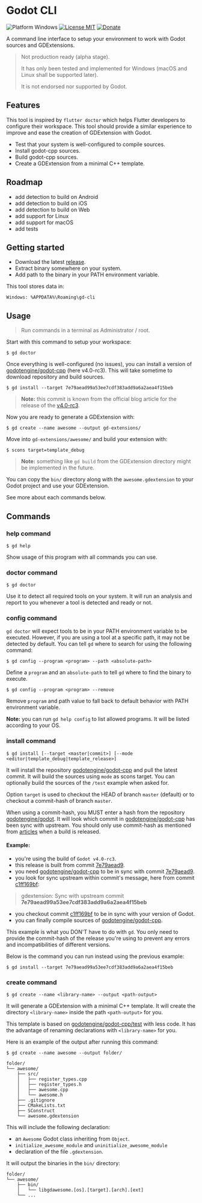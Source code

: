 # Godot CLI

![Platform Windows](https://img.shields.io/badge/platform-Windows-blue)
[![License MIT](https://img.shields.io/github/license/poirierlouis/godot_cli)](https://github.com/poirierlouis/godot_cli/blob/master/LICENSE)
[![Donate](https://img.shields.io/badge/donate-buy%20me%20a%20coffee-yellow)](https://www.buymeacoffee.com/lpfreelance)

A command line interface to setup your environment to work with Godot sources and GDExtensions.

> Not production ready (alpha stage).
> 
> It has only been tested and implemented for Windows (macOS and Linux shall be supported later).
> 
> It is not endorsed nor supported by Godot.

## Features

This tool is inspired by `flutter doctor` which helps Flutter developers to configure their workspace. This tool should
provide a similar experience to improve and ease the creation of GDExtension with Godot.

- Test that your system is well-configured to compile sources.
- Install godot-cpp sources.
- Build godot-cpp sources.
- Create a GDExtension from a minimal C++ template.

## Roadmap

- add detection to build on Android
- add detection to build on iOS
- add detection to build on Web
- add support for Linux
- add support for macOS
- add tests

## Getting started

- Download the latest [release](https://github.com/poirierlouis/godot_cli/releases).
- Extract binary somewhere on your system.
- Add path to the binary in your PATH environment variable.

This tool stores data in:
```
Windows: %APPDATA%\Roaming\gd-cli
```

## Usage

> Run commands in a terminal as Administrator / root.

Start with this command to setup your workspace:
```shell
$ gd doctor
```

Once everything is well-configured (no issues), you can install a version of [godotengine/godot-cpp] (here v4.0-rc3).
This will take sometime to download repository and build sources.

```shell
$ gd install --target 7e79aead99a53ee7cdf383add9a6a2aea4f15beb
```
> **Note:** this commit is known from the official blog article for the release of the [v4.0-rc3].

Now you are ready to generate a GDExtension with:

```shell
$ gd create --name awesome --output gd-extensions/
```

Move into `gd-extensions/awesome/` and build your extension with:

```shell
$ scons target=template_debug
```
> **Note:** something like `gd build` from the GDExtension directory might be implemented in the future.

You can copy the `bin/` directory along with the `awesome.gdextension` to your Godot project and use your GDExtension.

See more about each commands below.

## Commands

### help command

```shell
$ gd help
```

Show usage of this program with all commands you can use.

### doctor command

```shell
$ gd doctor
```

Use it to detect all required tools on your system. It will run an analysis and report to you whenever
a tool is detected and ready or not.

### config command

`gd doctor` will expect tools to be in your PATH environment variable to be executed. However, if you are using a tool 
at a specific path, it may not be detected by default. You can tell `gd` where to search for using the following 
command:

```shell
$ gd config --program <program> --path <absolute-path>
```

Define a `program` and an `absolute-path` to tell `gd` where to find the binary to execute.

```shell
$ gd config --program <program> --remove
```

Remove `program` and path value to fall back to default behavior with PATH environment variable.

**Note:** you can run `gd help config` to list allowed programs. It will be listed according to your OS.

### install command

```shell
$ gd install [--target <master|commit>] [--mode <editor|template_debug|template_release>]
```

It will install the repository [godotengine/godot-cpp] and pull the latest commit.
It will build the sources using `mode` as scons target.
You can optionally build the sources of the `/test` example when asked for.

Option `target` is used to checkout the HEAD of branch `master` (default) or to checkout a commit-hash of branch 
`master`.

When using a commit-hash, you MUST enter a hash from the repository [godotengine/godot]. It will look which commit in 
[godotengine/godot-cpp] has been sync with upstream. You should only use commit-hash as mentioned from [articles] when 
a build is released.

#### Example:
- you're using the build of `Godot v4.0-rc3`.
- this release is built from commit [7e79aead9].
- you need [godotengine/godot-cpp] to be in sync with commit [7e79aead9].
- you look for sync upstream within commit's message, here from commit [c1ff169bf]:
> gdextension: Sync with upstream commit **7e79aead99a53ee7cdf383add9a6a2aea4f15beb**
- you checkout commit [c1ff169bf] to be in sync with your version of Godot.
- you can finally compile sources of [godotengine/godot-cpp].

This example is what you DON'T have to do with `gd`. You only need to provide the commit-hash of the release you're 
using to prevent any errors and incompatibilities of different versions.

Below is the command you can run instead using the previous example:
```shell
$ gd install --target 7e79aead99a53ee7cdf383add9a6a2aea4f15beb
```

### create command

```shell
$ gd create --name <library-name> --output <path-output>
```

It will generate a GDExtension with a minimal C++ template. It will create the directory `<library-name>` inside the 
path `<path-output>` for you.

This template is based on [godotengine/godot-cpp/test] with less code. It has the advantage of renaming declarations
with `<library-name>` for you.

Here is an example of the output after running this command:

```shell
$ gd create --name awesome --output folder/
```

```
folder/
└── awesome/
    ├── src/
    │   ├── register_types.cpp
    │   ├── register_types.h
    │   ├── awesome.cpp
    │   └── awesome.h
    ├── .gitignore
    ├── CMakeLists.txt
    ├── SConstruct
    └── awesome.gdextension
```

This will include the following declaration:
- an `Awesome` Godot class inheriting from `Object`.
- `initialize_awesome_module` and `uninitialize_awesome_module`
- declaration of the file `.gdextension`.

It will output the binaries in the `bin/` directory:

```
folder/
└── awesome/
    ├── bin/
    │   └── libgdawesome.[os].[target].[arch].[ext]
    └── ...
```

<!-- Table of links -->
[godotengine/godot-cpp]: https://github.com/godotengine/godot-cpp
[godotengine/godot]: https://github.com/godotengine/godot
[godotengine/godot-cpp/test]: https://github.com/godotengine/godot-cpp/tree/master/test

[7e79aead9]: https://github.com/godotengine/godot/commit/7e79aead99a53ee7cdf383add9a6a2aea4f15beb
[c1ff169bf]: https://github.com/godotengine/godot/commit/c1ff169bf3ad5f13457eda7cd5a424b894adbb05

[articles]: https://godotengine.org/blog/
[v4.0-rc3]: https://godotengine.org/article/release-candidate-godot-4-0-rc-3/
